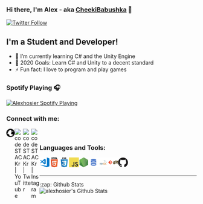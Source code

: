 ### Hi there, I'm Alex - aka [CheekiBabushka][website] 👋

[![Twitter Follow](https://img.shields.io/twitter/follow/cheekibabushka?color=1DA1F2&logo=twitter&style=for-the-badge)](https://twitter.com/intent/follow?original_referer=https://github.com/alexhosier&screen_name=cheekibabushka)

## I'm a Student and Developer!

- 🌱 I’m currently learning C# and the Unity Engine
- 🥅 2020 Goals: Learn C# and Unity to a decent standard
- ⚡ Fun fact: I love to program and play games

### Spotify Playing 🎧
[<img src="https://novatorem.alexhosier.vercel.app/api/spotify-playing" alt="Alexhosier Spotify Playing" width="350" />](https://open.spotify.com/user/alexhosier)

### Connect with me:

[<img align="left" alt="codeSTACKr.com" width="22px" src="https://raw.githubusercontent.com/iconic/open-iconic/master/svg/globe.svg" />][website]
[<img align="left" alt="codeSTACKr | YouTube" width="22px" src="https://cdn.jsdelivr.net/npm/simple-icons@v3/icons/youtube.svg" />][youtube]
[<img align="left" alt="codeSTACKr | Twitter" width="22px" src="https://cdn.jsdelivr.net/npm/simple-icons@v3/icons/twitter.svg" />][twitter]
[<img align="left" alt="codeSTACKr | Instagram" width="22px" src="https://cdn.jsdelivr.net/npm/simple-icons@v3/icons/instagram.svg" />][instagram]

<br />

### Languages and Tools:

<img align="left" alt="Visual Studio Code" width="26px" src="https://raw.githubusercontent.com/github/explore/80688e429a7d4ef2fca1e82350fe8e3517d3494d/topics/visual-studio-code/visual-studio-code.png" />
<img align="left" alt="HTML5" width="26px" src="https://raw.githubusercontent.com/github/explore/80688e429a7d4ef2fca1e82350fe8e3517d3494d/topics/html/html.png" />
<img align="left" alt="CSS3" width="26px" src="https://raw.githubusercontent.com/github/explore/80688e429a7d4ef2fca1e82350fe8e3517d3494d/topics/css/css.png" />
<img align="left" alt="JavaScript" width="26px" src="https://raw.githubusercontent.com/github/explore/80688e429a7d4ef2fca1e82350fe8e3517d3494d/topics/javascript/javascript.png" />
<img align="left" alt="Node.js" width="26px" src="https://raw.githubusercontent.com/github/explore/80688e429a7d4ef2fca1e82350fe8e3517d3494d/topics/nodejs/nodejs.png" />
<img align="left" alt="SQL" width="26px" src="https://raw.githubusercontent.com/github/explore/80688e429a7d4ef2fca1e82350fe8e3517d3494d/topics/sql/sql.png" />
<img align="left" alt="MySQL" width="26px" src="https://raw.githubusercontent.com/github/explore/80688e429a7d4ef2fca1e82350fe8e3517d3494d/topics/mysql/mysql.png" />
<img align="left" alt="Git" width="26px" src="https://raw.githubusercontent.com/github/explore/80688e429a7d4ef2fca1e82350fe8e3517d3494d/topics/git/git.png" />
<img align="left" alt="GitHub" width="26px" src="https://raw.githubusercontent.com/github/explore/78df643247d429f6cc873026c0622819ad797942/topics/github/github.png" />

<br />
<br />

---

<summary>:zap: Github Stats</summary>

<img align="left" alt="alexhosier's Github Stats" src="https://github-readme-stats.codestackr.vercel.app/api?username=alexhosier&show_icons=true&hide_border=true" />


[website]: https://google.co.uk
[twitter]: https://twitter.com/CheekiBabushka
[youtube]: https://www.youtube.com/channel/UCSjhWmBW13WAuwafrvmUelw/
[instagram]: https://www.instagram.com/alex_hosier/?hl=en
